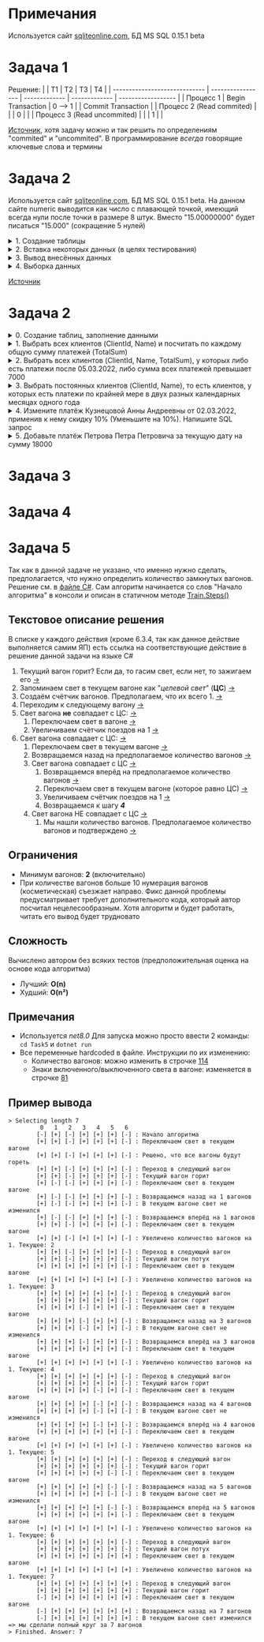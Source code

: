 # Примечания
Используется сайт [sqliteonline.com](https://sqliteonline.com/), БД MS SQL 0.15.1 beta

# Задача 1
Решение:
|                               |         T1        | T2            | T3            | T4                 |
| ----------------------------- | ----------------- | ------------- | ------------- | ------------------ |
| Процесс 1                     | Begin Transaction |    0 --> 1    |               | Commit Transaction |
| Процесс 2 (Read commited)     |                   |               |        0      |                    |
| Процесс 3 (Read uncommited)   |                   |               |        1      |                    |

[Источник](https://habr.com/ru/articles/469415/), хотя задачу можно и так решить по определениям "commited" и "uncommited". В программирование _всегда_ говорящие ключевые слова и термины 

# Задача 2
Используется сайт [sqliteonline.com](https://sqliteonline.com/), БД MS SQL 0.15.1 beta. На данном сайте numeric выводится как число с плавающей точкой, имеющий всегда нули после точки в размере 8 штук. Вместо "15.00000000" будет писаться "15.000" (сокращение 5 нулей)
<details>
  <summary>1. Создание таблицы</summary>

  ```SQL
  CREATE TABLE dbo.tblClosePrice (
    -- Дата на которую берётся цена
    PriceDate DATE NOT NULL
    -- ИД актива
    , PriceAssetId INT NOT NULL
    -- Цена закрытия
    , ClosePrice NUMERIC (19, 8) NOT NULL
    , CONSTRAINT PK_tblClosePrice PRIMARY KEY CLUSTERED (PriceAssetId, PriceDate)
  );
  ```
</details>

<details>
  <summary>2. Вставка некоторых данных (в целях тестирования)</summary>

  ```SQL
  INSERT
	INTO dbo.tblClosePrice
    VALUES
    	  ('20210618 10:54:29 AM', 1, 15) 
        , ('20210719 11:14:03 AM', 5, 16)
        , ('20210728 9:34:04 PM', 5, 17)
        , ('20220618 10:04:19 AM', 1, 18)
  ```
</details>

<details>
  <summary>3. Вывод внесённых данных</summary>

  ```SQL
  SELECT * FROM dbo.tblClosePrice
  ```
  **Вывод:**
  | PriceDate  | PriceAssetId | ClosePrice |
  | ---------- | ------------ | ---------- |
  | 2021-06-18 |       1      |   15.000   |
  | 2022-06-18 |       1      |   18.000   |
  | 2021-07-19 |       5      |   16.000   |
  | 2021-07-28 |       5      |   17.000   |
</details>

<details>
  <summary>4. Выборка данных</summary>

  ```SQL
  SELECT DATEPART(month, PriceDate) AS month, MAX(ClosePrice) as max, MIN(ClosePrice) as min
  FROM dbo.tblClosePrice
  GROUP BY DATEPART(month, PriceDate)
  ```
  **Вывод:**
  | month  |    min    |    max    |
  | ------ | --------- | --------- |
  |    6   |  15.000   |  18.000   |
  |    7   |  16.000   |  17.000   |
</details>

[Источник](https://www.geeksforgeeks.org/how-to-group-by-day-date-hour-month-or-year-in-sql-server/)

# Задача 2
<details>
  <summary>0. Создание таблиц, заполнение данными</summary>

  ```SQL
  BEGIN TRAN
  CREATE TABLE tblClient (
    ClientId int PRIMARY KEY
    , Name varchar(255)
  )
  CREATE TABLE tblClientPayments (
    ClientId int NOT NULL
    , PaymentDate date
    , PaymentSum int
    , CONSTRAINT FK_ClientId FOREIGN KEY (ClientId)
          REFERENCES tblClient (ClientId)
          ON DELETE CASCADE
  )
  INSERT INTO tblClient VALUES
    (1, 'Иванов Иван Иванович')
      , (2, 'Петров Петр Петрович')
      , (3, 'Кузнецова Анна Андреевна')
      , (4, 'Тихонова Светлана Анатольевна')
  INSERT INTO tblClientPayments VALUES 
    (1, '2022-02-01', 4000)
    , (1, '2022-02-05', 6000)
    , (3, '2022-03-02', 10000)
    , (4, '2022-03-09', 1000)
    , (1, '2022-03-16', 2000)
  COMMIT TRAN
  ```
</details>

<details>
  <summary>1. Выбрать всех клиентов (ClientId, Name) и посчитать по каждому общую сумму платежей (TotalSum)</summary>
  
  Немного информации: используется [RIGHT JOIN](https://learn.microsoft.com/ru-ru/sql/relational-databases/performance/joins?view=sql-server-ver16#fundamentals), где правая таблица имеет информацию о клиентах, однако клиенты могут совершить ни одного платежа. Для такого случая используется функция [ISNULL](https://learn.microsoft.com/ru-ru/sql/t-sql/functions/isnull-transact-sql?view=sql-server-ver16), которая заменяет NULL на 0
  ```SQL
  SELECT client.ClientId as ClientId
    , MAX(client.Name) as Name
    , ISNULL(SUM(payment.PaymentSum), 0)
  FROM tblClientPayments as payment
  RIGHT JOIN tblClient as client On payment.ClientId = client.ClientId
  GROUP BY client.ClientId
  ```
</details>

<details>
  <summary>2. Выбрать всех клиентов (ClientId, Name, TotalSum), у которых либо есть платежи после 05.03.2022, либо сумма всех платежей превышает 7000</summary>

  ```SQL
  SELECT
	client.ClientId as ClientId
    , MAX(client.Name) as Name
    , ISNULL(SUM(payment.PaymentSum), 0)
  FROM tblClientPayments as payment
  RIGHT JOIN tblClient as client On payment.ClientId = client.ClientId
  GROUP BY client.ClientId
  HAVING
    ISNULL(SUM(payment.PaymentSum), 0) > 7000
      OR
    MAX(payment.PaymentDate) > '2022-03-05'
  ```
</details>

<details>
  <summary>3. Выбрать постоянных клиентов (ClientId, Name), то есть клиентов, у которых есть платежи по крайней мере в двух разных календарных месяцах одного года</summary>

  1. Группировка сначала по клиенту, потом по году. В итоге мы имеем таблицу с каждым клиентом за год
  2. Исключаем строки, в которых количество месяцев в году (в которых были оплаты) не превышает 1

  ```SQL
  SELECT
  client.ClientId as ClientId
    , MAX(client.Name) as Name
  FROM tblClientPayments as payment
  RIGHT JOIN tblClient as client On payment.ClientId = client.ClientId
  GROUP BY client.ClientId, DATEPART(YEAR, payment.PaymentDate)
  HAVING COUNT(DISTINCT MONTH(payment.PaymentDate)) > 1
  ```
</details>

<details>
  <summary>4. Измените платёж Кузнецовой Анны Андреевны от 02.03.2022, применив к нему скидку 10% (Уменьшите на 10%). Напишите SQL запрос</summary>

  - Для производительности "уменьшите на 10%" заменено на "оставьте 90%" ( `x*0.9 = x-(x*0.1)` ).
  - Транзакция и SELECT-ы выполняют вспомогательную роль для удобства

  ```SQL
  BEGIN TRAN
  SELECT c.ClientId, c.Name, p.PaymentDate, p.PaymentSum FROM tblClientPayments p LEFT JOIN tblClient c ON p.ClientId=c.ClientId

  UPDATE payment
  SET payment.PaymentSum = payment.PaymentSum*0.9
  FROM tblClientPayments payment
    RIGHT JOIN tblClient AS client
      ON payment.ClientId = client.ClientId
  WHERE
    client.Name = 'Кузнецова Анна Андреевна'
      AND
      payment.PaymentDate = '2022-03-02'

  SELECT c.ClientId, c.Name, p.PaymentDate, p.PaymentSum FROM tblClientPayments p LEFT JOIN tblClient c ON p.ClientId=c.ClientId
  ROLLBACK TRAN
  ```
</details>

<details>
  <summary>5. Добавьте платёж Петрова Петра Петровича за текущую дату на сумму 18000</summary>

  **ВНИАМНИЕ!**. На сайте [sqliteonline.com](https://sqliteonline.com/) вся кириллица заменяется знаками вопроса, и поменять это никак нельзя! Поэтому запрос ниже добавляет две строчки, а не одну, так как строчки "Иванов Иван Иванович" и "Петров Петр Петрович" имеют одинаковую длину, которые потом превращаются в знаки вопроса и делает их равными.
  - Так же, как и в прошлой задаче, транзакция и SELECT-ы приводятся для удобства
  ```SQL
  BEGIN TRAN
  SELECT c.ClientId, c.Name, p.PaymentDate, p.PaymentSum FROM tblClientPayments p LEFT JOIN tblClient c ON p.ClientId=c.ClientId

  INSERT
      INTO tblClientPayments (ClientId, PaymentDate, PaymentSum)
      SELECT client.ClientId, getdate(), 18000
        FROM tblClient client
        WHERE client.Name = 'Петров Петр Петрович'

  SELECT c.ClientId, c.Name, p.PaymentDate, p.PaymentSum FROM tblClientPayments p LEFT JOIN tblClient c ON p.ClientId=c.ClientId
  ROLLBACK TRAN
  ```
</details>

# Задача 3

# Задача 4

# Задача 5
Так как в данной задаче не указано, что именно нужно сделать, предполагается, что нужно определить количество замкнутых вагонов. Решение см. в [файле C#](Task5/Program.cs). Сам алгоритм начинается со слов "Начало алгоритма" в консоли и описан в статичном методе [Train.Steps()](Task5/Program.cs#L20)

## Текстовое описание решения
В списке у каждого действия (кроме 6.3.4, так как данное действие выполняется самим ЯП) есть ссылка на соответствующие действие в решение данной задачи на языке C#
1. Текущий вагон горит? Если да, то гасим свет, если нет, то зажигаем его [→](Task5/Program.cs#L26)
2. Запоминаем свет в текущем вагоне как "_целевой свет_" (**ЦС**) [→](Task5/Program.cs#L28)
3. Создаём счётчик вагонов. Предполагаем, что их всего 1. [→](Task5/Program.cs#L30)
4. Переходим к следующему вагону [→](Task5/Program.cs#L32)
5. Свет вагона **не** совпадает с ЦС: [→](Task5/Program.cs#L35)
   1. Переключаем свет в вагоне [→](Task5/Program.cs#L36)
   2. Увеличиваем счётчик поездов на 1 [→](Task5/Program.cs#L38)
6. Свет вагона совпадает с ЦС: [→](Task5/Program.cs#L40)
   1. Переключаем свет в текущем вагоне [→](Task5/Program.cs#L41)
   2. Возвращаемся назад на предполагаемое количество вагонов [→](Task5/Program.cs#L43)
   3. Свет вагона совпадает с ЦС [→](Task5/Program.cs#L45)
      1. Возвращаемся вперёд на предполагаемое количество вагонов [→](Task5/Program.cs#L47)
      2. Переключаем свет в текущем вагоне (которое равно ЦС) [→](Task5/Program.cs#L49)
      3. Увеличиваем счётчик поездов на 1 [→](Task5/Program.cs#L51)
      4. Возвращаемся к шагу _**4**_
   4. Свет вагона НЕ совпадает с ЦС [→](Task5/Program.cs#L53)
      1. Мы нашли количество вагонов. Предполагаемое количество вагонов и подтверждено [→](Task5/Program.cs#L56)

## Ограничения
- Минимум вагонов: **2** (включительно)
- При количестве вагонов больше 10 нумерация вагонов (косметическая) съезжает направо. Фикс данной проблемы предусматривает требует дополнительного кода, который автор посчитал нецелесообразным. Хотя алгоритм и будет работать, читать его вывод будет трудновато
## Сложность
Вычислено автором без всяких тестов (предположительная оценка на основе кода алгоритма)
- Лучший: **O(n)**
- Худший: **O(n²)**

## Примечания
- Используется _net8.0_ Для запуска можно просто ввести 2 команды: `cd Task5` и `dotnet run`
- Все переменные hardcoded в файле. Инструкции по их изменению:
  - Количество вагонов: можно изменить в строчке [114](Task5/Program.cs#L114)
  - Знаки включенного/выключенного света в вагоне: изменяется в строчке [81](Task5/Program.cs#L81)
## Пример вывода

```text
> Selecting length 7
         0   1   2   3   4   5   6
        [-] [+] [-] [+] [+] [+] [-] : Начало алгоритма
        [+] [+] [-] [+] [+] [+] [-] : Переключаем свет в текущем вагоне
        [+] [+] [-] [+] [+] [+] [-] : Решено, что все вагоны будут гореть
        [+] [+] [-] [+] [+] [+] [-] : Переход в следующий вагон
        [+] [+] [-] [+] [+] [+] [-] : Текущий вагон горит
        [+] [-] [-] [+] [+] [+] [-] : Переключаем свет в текущем вагоне
        [+] [-] [-] [+] [+] [+] [-] : Возвращаемся назад на 1 вагонов
        [+] [-] [-] [+] [+] [+] [-] : В текущем вагоне свет не изменился
        [+] [-] [-] [+] [+] [+] [-] : Возвращаемся вперёд на 1 вагонов
        [+] [+] [-] [+] [+] [+] [-] : Переключаем свет в текущем вагоне
        [+] [+] [-] [+] [+] [+] [-] : Увеличено количество вагонов на 1. Текущее: 2
        [+] [+] [-] [+] [+] [+] [-] : Переход в следующий вагон
        [+] [+] [-] [+] [+] [+] [-] : Текущий вагон потух
        [+] [+] [+] [+] [+] [+] [-] : Переключаем свет в текущем вагоне
        [+] [+] [+] [+] [+] [+] [-] : Увеличено количество вагонов на 1. Текущее: 3
        [+] [+] [+] [+] [+] [+] [-] : Переход в следующий вагон
        [+] [+] [+] [+] [+] [+] [-] : Текущий вагон горит
        [+] [+] [+] [-] [+] [+] [-] : Переключаем свет в текущем вагоне
        [+] [+] [+] [-] [+] [+] [-] : Возвращаемся назад на 3 вагонов
        [+] [+] [+] [-] [+] [+] [-] : В текущем вагоне свет не изменился
        [+] [+] [+] [-] [+] [+] [-] : Возвращаемся вперёд на 3 вагонов
        [+] [+] [+] [+] [+] [+] [-] : Переключаем свет в текущем вагоне
        [+] [+] [+] [+] [+] [+] [-] : Увеличено количество вагонов на 1. Текущее: 4
        [+] [+] [+] [+] [+] [+] [-] : Переход в следующий вагон
        [+] [+] [+] [+] [+] [+] [-] : Текущий вагон горит
        [+] [+] [+] [+] [-] [+] [-] : Переключаем свет в текущем вагоне
        [+] [+] [+] [+] [-] [+] [-] : Возвращаемся назад на 4 вагонов
        [+] [+] [+] [+] [-] [+] [-] : В текущем вагоне свет не изменился
        [+] [+] [+] [+] [-] [+] [-] : Возвращаемся вперёд на 4 вагонов
        [+] [+] [+] [+] [+] [+] [-] : Переключаем свет в текущем вагоне
        [+] [+] [+] [+] [+] [+] [-] : Увеличено количество вагонов на 1. Текущее: 5
        [+] [+] [+] [+] [+] [+] [-] : Переход в следующий вагон
        [+] [+] [+] [+] [+] [+] [-] : Текущий вагон горит
        [+] [+] [+] [+] [+] [-] [-] : Переключаем свет в текущем вагоне
        [+] [+] [+] [+] [+] [-] [-] : Возвращаемся назад на 5 вагонов
        [+] [+] [+] [+] [+] [-] [-] : В текущем вагоне свет не изменился
        [+] [+] [+] [+] [+] [-] [-] : Возвращаемся вперёд на 5 вагонов
        [+] [+] [+] [+] [+] [+] [-] : Переключаем свет в текущем вагоне
        [+] [+] [+] [+] [+] [+] [-] : Увеличено количество вагонов на 1. Текущее: 6
        [+] [+] [+] [+] [+] [+] [-] : Переход в следующий вагон
        [+] [+] [+] [+] [+] [+] [-] : Текущий вагон потух
        [+] [+] [+] [+] [+] [+] [+] : Переключаем свет в текущем вагоне
        [+] [+] [+] [+] [+] [+] [+] : Увеличено количество вагонов на 1. Текущее: 7
        [+] [+] [+] [+] [+] [+] [+] : Переход в следующий вагон
        [+] [+] [+] [+] [+] [+] [+] : Текущий вагон горит
        [-] [+] [+] [+] [+] [+] [+] : Переключаем свет в текущем вагоне
        [-] [+] [+] [+] [+] [+] [+] : Возвращаемся назад на 7 вагонов
        [-] [+] [+] [+] [+] [+] [+] : В текущем вагоне свет изменился => мы сделали полный круг за 7 вагонов
> Finished. Answer: 7
```

